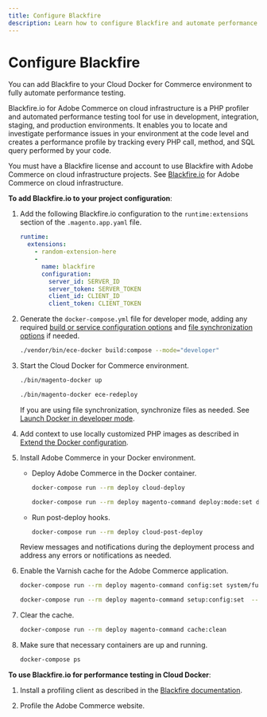 ```yaml
---
title: Configure Blackfire
description: Learn how to configure Blackfire and automate performance testing.
---
```


# Configure Blackfire

You can add Blackfire to your Cloud Docker for Commerce environment to fully automate performance testing.

Blackfire.io for Adobe Commerce on cloud infrastructure is a PHP profiler and automated performance testing tool for use in development, integration, staging, and production environments. It enables you to locate and investigate performance issues in your environment at the code level and creates a performance profile by tracking every PHP call, method, and SQL query performed by your code.

<InlineAlert variant="warning" slots="text"/>

You must have a Blackfire license and account to use Blackfire with Adobe Commerce on cloud infrastructure projects. See [Blackfire.io][] for Adobe Commerce on cloud infrastructure.

**To add Blackfire.io to your project configuration**:

1. Add the following Blackfire.io configuration to the `runtime:extensions` section of the `.magento.app.yaml` file.

   ```yaml
   runtime:
     extensions:
       - random-extension-here
       -
         name: blackfire
         configuration:
           server_id: SERVER_ID
           server_token: SERVER_TOKEN
           client_id: CLIENT_ID
           client_token: CLIENT_TOKEN
   ```

1. Generate the `docker-compose.yml` file for developer mode, adding any required [build or service configuration options](../quick-reference.md) and [file synchronization options](../setup/synchronize-data.md#file-synchronization-options) if needed.

   ```bash
   ./vendor/bin/ece-docker build:compose --mode="developer"
   ```

1. Start the Cloud Docker for Commerce environment.

   ```bash
   ./bin/magento-docker up
   ```

   ```bash
   ./bin/magento-docker ece-redeploy
   ```

   <InlineAlert variant="info" slots="text"/>

   If you are using file synchronization, synchronize files as needed. See [Launch Docker in developer mode](../deploy/developer-mode.md).

1. Add context to use locally customized PHP images as described in [Extend the Docker configuration](../configure/extend-docker-configuration.md).

1. Install Adobe Commerce in your Docker environment.

   -  Deploy Adobe Commerce in the Docker container.

      ```bash
      docker-compose run --rm deploy cloud-deploy
      ```

      ```bash
      docker-compose run --rm deploy magento-command deploy:mode:set developer
      ```

   -  Run post-deploy hooks.

      ```bash
      docker-compose run --rm deploy cloud-post-deploy
      ```

   <InlineAlert variant="help" slots="text"/>

   Review messages and notifications during the deployment process and address any errors or notifications as needed.

1. Enable the Varnish cache for the Adobe Commerce application.

   ```bash
   docker-compose run --rm deploy magento-command config:set system/full_page_cache/caching_application 2 --lock-env
   ```

   ```bash
   docker-compose run --rm deploy magento-command setup:config:set  --http-cache-hosts=varnish
   ```

1. Clear the cache.

   ```bash
   docker-compose run --rm deploy magento-command cache:clean
   ```

1. Make sure that necessary containers are up and running.

   ```bash
   docker-compose ps
   ```

**To use Blackfire.io for performance testing in Cloud Docker**:

1. Install a profiling client as described in the [Blackfire documentation][].

1. Profile the Adobe Commerce website.

<!--Link definitions-->

[Blackfire.io]: https://blackfire.io/magento
[Blackfire documentation]: https://support.blackfire.io/en/collections/145130-blackfire-on-magento-cloud.html
